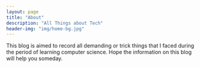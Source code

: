 ```yaml
---
layout: page
title: "About"
description: "All Things about Tech"
header-img: "img/home-bg.jpg"
---
```


This blog is aimed to record all demanding or  trick things that I faced during the period of learning computer science. Hope the information on this blog will  help you someday. 

